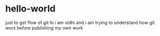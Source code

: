 # hello-world
just to get flow of git
 hi i am vidhi and i am trying to understand how git wors before publishing my own work
 
